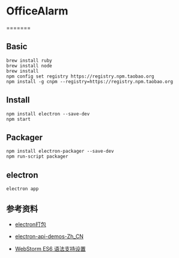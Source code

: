 # OfficeAlarm
=======

## Basic
```
brew install ruby
brew install node
brew install
npm config set registry https://registry.npm.taobao.org
npm install -g cnpm --registry=https://registry.npm.taobao.org
```

## Install
```
npm install electron --save-dev
npm start
```

## Packager
```
npm install electron-packager --save-dev
npm run-script packager
```

## electron
````
electron app
````

## 参考资料
- [electron打包](https://segmentfault.com/a/1190000011908324)

- [electron-api-demos-Zh_CN](https://github.com/demopark/electron-api-demos-Zh_CN)

- [WebStorm ES6 语法支持设置](http://www.jianshu.com/p/b4390919a5b5)


